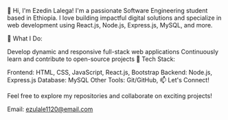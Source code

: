 👋 Hi, I'm Ezedin Lalega!
I'm a passionate Software Engineering student based in Ethiopia. I love building impactful digital solutions and specialize in web development using React.js, Node.js, Express.js, MySQL, and more.

🚀 What I Do:

Develop dynamic and responsive full-stack web applications
Continuously learn and contribute to open-source projects
🔧 Tech Stack:

Frontend: HTML, CSS, JavaScript, React.js, Bootstrap
Backend: Node.js, Express.js
Database: MySQL
Other Tools: Git/GitHub,
📫 Let's Connect!

Feel free to explore my repositories and collaborate on exciting projects!

Email: ezulale1120@email.com
